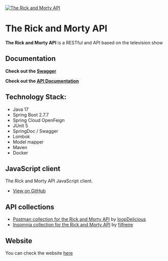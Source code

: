 [![The Rick and Morty API](https://repository-images.githubusercontent.com/120371205/b6740400-92d4-11ea-8a13-d5f6e0558e9b)](https://rickandmortyapi.com)

# The Rick and Morty API

**The Rick and Morty API** is a RESTful and API based on the television show 

## Documentation
**Check out the [Swagger](https://rickandmorty-api.herokuapp.com/swagger-ui/index.html)**

**Check out the [API Documentation](https://rickandmortyapi.com/documentation/)**

## Technology Stack:
- Java 17
- Spring Boot 2.7.7
- Spring Cloud OpenFeign
- JUnit 5
- SpringDoc / Swagger
- Lombok
- Model mapper
- Maven
- Docker

## JavaScript client
The Rick and Morty API JavaScript client. 

- [View on GitHub](https://github.com/fabriciossouza/rickandmorty-web)

## API collections
- [Postman collection for the Rick and Morty API](https://github.com/loopDelicious/rick-and-morty-postman) by [loopDelicious](https://github.com/loopDelicious)
- [Insomnia collection for the Rick and Morty API](https://github.com/filfreire/rick-and-morty-insomnia) by [filfreire](https://github.com/filfreire)

## Website
You can check the website [here](https://rickandmorty.herokuapp.com)
